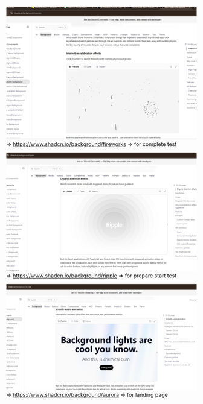 ![alt text](image.png) => https://www.shadcn.io/background/fireworks => for complete test

![alt text](image-1.png) => https://www.shadcn.io/background/ripple => for prepare start test

![alt text](image-2.png) => https://www.shadcn.io/background/aurora => for landing page